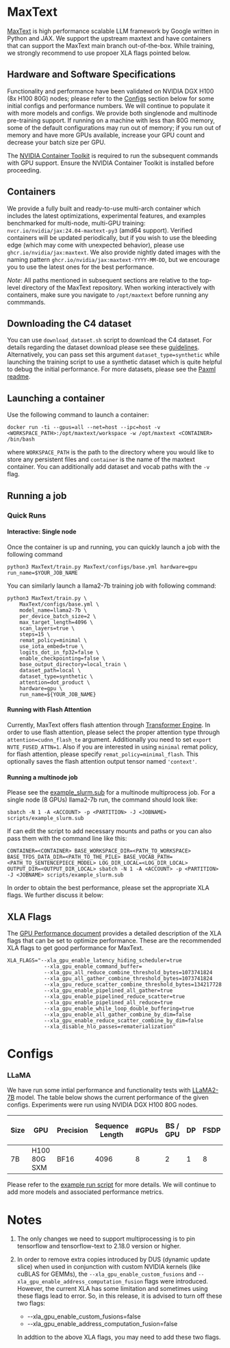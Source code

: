 # MaxText
[MaxText](https://github.com/google/maxtext) is high performance scalable LLM framework by Google written in Python and JAX. We support the upstream maxtext and have containers that can support the MaxText main branch out-of-the-box. While training, we strongly recommend to use propoer XLA flags pointed below.

## Hardware and Software Specifications
Functionality and performance have been validated on NVIDIA DGX H100 (8x H100 80G) nodes; please refer to the [Configs](#configs) section below for some initial configs and performance numbers. We will continue to populate it with more models and configs. We provide both singlenode and multinode pre-training support. If running on a machine with less than 80G memory, some of the default configurations may run out of memory; if you run out of memory and have more GPUs available, increase your GPU count and decrease your batch size per GPU.

The [NVIDIA Container Toolkit](https://github.com/NVIDIA/nvidia-container-toolkit) is required to run the subsequent commands with GPU support. Ensure the NVIDIA Container Toolkit is installed before proceeding.

## Containers
We provide a fully built and ready-to-use multi-arch container which includes the latest optimizations, experimental features, and examples benchmarked for multi-node, multi-GPU training: `nvcr.io/nvidia/jax:24.04-maxtext-py3` (amd64 support). Verified containers will be updated periodically, but if you wish to use the bleeding edge (which may come with unexpected behavior), please use `ghcr.io/nvidia/jax:maxtext`. We also provide nightly dated images with the naming pattern `ghcr.io/nvidia/jax:maxtext-YYYY-MM-DD`, but we encourage you to use the latest ones for the best performance.

*Note*: All paths mentioned in subsequent sections are relative to the top-level directory of the MaxText repository. When working interactively with containers, make sure you navigate to `/opt/maxtext` before running any commmands.

## Downloading the C4 dataset
You can use `download_dataset.sh` script to download the C4 dataset. For details regarding the dataset download please see these [guidelines](https://github.com/google/maxtext/blob/main/getting_started/First_run.md). Alternatively, you can pass set this argument `dataset_type=synthetic` while launching the training script to use a synthetic dataset which is quite helpful to debug the initial performance. For more datasets, please see the [Paxml readme](https://github.com/NVIDIA/JAX-Toolbox/blob/main/rosetta/rosetta/projects/pax/README.md#downloading-the-pile-and-lambada-datasets).

## Launching a container
Use the following command to launch a container:
```
docker run -ti --gpus=all --net=host --ipc=host -v <WORKSPACE_PATH>:/opt/maxtext/workspace -w /opt/maxtext <CONTAINER> /bin/bash
```
where `WORKSPACE_PATH` is the path to the directory where you would like to store any persistent files and `container` is the name of the maxtext container. You can additionally add dataset and vocab paths with the `-v` flag.

## Running a job
### Quick Runs
#### Interactive: Single node
Once the container is up and running, you can quickly launch a job with the following command
```
python3 MaxText/train.py MaxText/configs/base.yml hardware=gpu run_name=$YOUR_JOB_NAME
```
You can similarly launch a llama2-7b training job with following command:
```
python3 MaxText/train.py \
    MaxText/configs/base.yml \
    model_name=llama2-7b \
    per_device_batch_size=2 \
    max_target_length=4096 \
    scan_layers=true \
    steps=15 \
    remat_policy=minimal \
    use_iota_embed=true \
    logits_dot_in_fp32=false \
    enable_checkpointing=false \
    base_output_directory=local_train \
    dataset_path=local \
    dataset_type=synthetic \
    attention=dot_product \
    hardware=gpu \
    run_name=${YOUR_JOB_NAME}
```

#### Running with Flash Attention
Currently, MaxText offers flash attention through [Transformer Engine](https://github.com/NVIDIA/TransformerEngine). In order to use flash attention, please select the proper attention type through `attention=cudnn_flash_te` argument. Additionally you need to set `export NVTE_FUSED_ATTN=1`. Also if you are interested in using `minimal` remat policy, for flash attention, please specify `remat_policy=minimal_flash`. This optionally saves the flash attention output tensor named `'context'`.

#### Running a multinode job
Please see the [example_slurm.sub](scripts/example_slurm.sub) for a multinode multiprocess job. For a single node (8 GPUs) llama2-7b run, the command should look like:
```
sbatch -N 1 -A <ACCOUNT> -p <PARTITION> -J <JOBNAME> scripts/example_slurm.sub
```
If can edit the script to add necessary mounts and paths or you can also pass them with the command line like this:
```
CONTAINER=<CONTAINER> BASE_WORKSPACE_DIR=<PATH_TO_WORKSPACE> BASE_TFDS_DATA_DIR=<PATH_TO_THE_PILE> BASE_VOCAB_PATH=<PATH_TO_SENTENCEPIECE_MODEL> LOG_DIR_LOCAL=<LOG_DIR_LOCAL> OUTPUT_DIR=<OUTPUT_DIR_LOCAL> sbatch -N 1 -A <ACCOUNT> -p <PARTITION> -J <JOBNAME> scripts/example_slurm.sub
```
In order to obtain the best performance, please set the appropriate XLA flags. We further discuss it below:

## XLA Flags
The [GPU Performance document](../../../docs/GPU_performance.md) provides a detailed description of the XLA flags that can be set to optimize performance. These are the recommended XLA flags to get good performance for MaxText.

```
XLA_FLAGS="--xla_gpu_enable_latency_hiding_scheduler=true
            --xla_gpu_enable_command_buffer=
            --xla_gpu_all_reduce_combine_threshold_bytes=1073741824 
            --xla_gpu_all_gather_combine_threshold_bytes=1073741824 
            --xla_gpu_reduce_scatter_combine_threshold_bytes=134217728
            --xla_gpu_enable_pipelined_all_gather=true 
            --xla_gpu_enable_pipelined_reduce_scatter=true 
            --xla_gpu_enable_pipelined_all_reduce=true 
            --xla_gpu_enable_while_loop_double_buffering=true
            --xla_gpu_enable_all_gather_combine_by_dim=false 
            --xla_gpu_enable_reduce_scatter_combine_by_dim=false 
            --xla_disable_hlo_passes=rematerialization"
```

# Configs
### LLaMA
We have run some intial performance and functionality tests with [LLaMA2-7B](https://ai.meta.com/research/publications/llama-2-open-foundation-and-fine-tuned-chat-models/) model. The table below shows the current performance of the given configs. Experiments were run using NVIDIA DGX H100 80G nodes.

| Size |     GPU      | Precision | Sequence Length | #GPUs | BS / GPU | DP | FSDP | TP | GBS | Attention | Remat Policy | Scan | Step Time (s) | Sequences/Sec |
| ---- | ------------ | --------- | --------------- | ----- | -------- | -- | ---- | -- | --- | --------- | ------------ | ---- | ------------- | ------------- |
| 7B   | H100 80G SXM | BF16      | 4096            | 8     | 2        | 1  | 8    | 1  | 16  | Flash     | minimal_flash| Off  | 0.721         | 22.19         |

Please refer to the [example run script](scripts/example_slurm.sub) for more details. We will continue to add more models and associated performance metrics.

# Notes
1. The only changes we need to support multiprocessing is to pin tensorflow and tensorflow-text to 2.18.0 version or higher.
2. In order to remove extra copies introduced by DUS (dynamic update slice) when used in conjunction with custom NVIDIA kernels (like cuBLAS for GEMMs), the `--xla_gpu_enable_custom_fusions` and `--xla_gpu_enable_address_computation_fusion` flags were introduced. However, the current XLA has some limitation and sometimes using these flags lead to error. So, in this release, it is advised to turn off these two flags:
    - --xla_gpu_enable_custom_fusions=false
    - --xla_gpu_enable_address_computation_fusion=false

    In addtion to the above XLA flags, you may need to add these two flags.